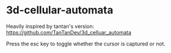 # 3d-cellular-automata
Heavily inspired by tantan's version: https://github.com/TanTanDev/3d_celluar_automata

Press the esc key to toggle whether the cursor is captured or not.
